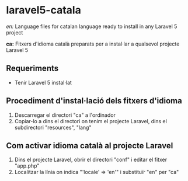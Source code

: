 # laravel5-catala

*en:* Language files for catalan language ready to install in any Laravel 5 project

**ca:** Fitxers d'idioma català preparats per a instal·lar a qualsevol projecte Laravel 5

## Requeriments
  * Tenir Laravel 5 instal·lat

## Procediment d'instal·lació dels fitxers d'idioma
1. Descarregar el directori "ca" a l'ordinador
2. Copiar-lo a dins el directori on tenim el projecte Laravel, dins el subdirectori "resources", "lang"

## Com activar idioma català al projecte Laravel
1. Dins el projecte Laravel, obrir el directori "conf" i editar el fitxer "app.php"
2. Localitzar la línia on indica "'locale' => 'en'" i substituïr "en" per "ca"
